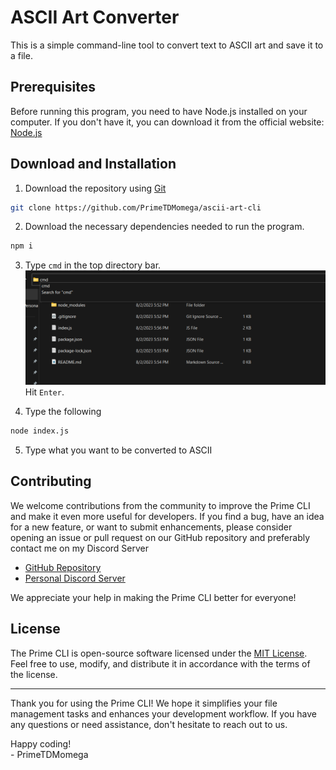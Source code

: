 # ASCII Art Converter

This is a simple command-line tool to convert text to ASCII art and save it to a file.

## Prerequisites

Before running this program, you need to have Node.js installed on your computer. If you don't have it, you can download it from the official website: [Node.js](https://nodejs.org/)

## Download and Installation

1. Download the repository using [Git](https://gitforwindows.org/)
```bash
git clone https://github.com/PrimeTDMomega/ascii-art-cli
```
2. Download the necessary dependencies needed to run the program.
```bash
npm i
```
3. Type `cmd` in the top directory bar.
![](https://raw.githubusercontent.com/PrimeTDMomega/ascii-art-cli/main/resources/image.png)
Hit `Enter`.

4. Type the following
```bash
node index.js
```

5. Type what you want to be converted to ASCII

## Contributing

We welcome contributions from the community to improve the Prime CLI and make it even more useful for developers. If you find a bug, have an idea for a new feature, or want to submit enhancements, please consider opening an issue or pull request on our GitHub repository and preferably contact me on my Discord Server

-   [GitHub Repository](https://github.com/PrimeTDMomega/ascii-art-cli/)
-   [Personal Discord Server](https://dsc.gg/witheredknights/)

We appreciate your help in making the Prime CLI better for everyone!

## License

The Prime CLI is open-source software licensed under the [MIT License](https://opensource.org/licenses/MIT). Feel free to use, modify, and distribute it in accordance with the terms of the license.

----------

Thank you for using the Prime CLI! We hope it simplifies your file management tasks and enhances your development workflow. If you have any questions or need assistance, don't hesitate to reach out to us.

Happy coding!
<br>
                   - PrimeTDMomega